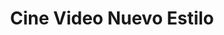 ---
title: "Cine Video Nuevo Estilo"
url: /santa-cruz-de-la-sierra/cine-video-nuevo-estilo/
shop: Allgemein
---